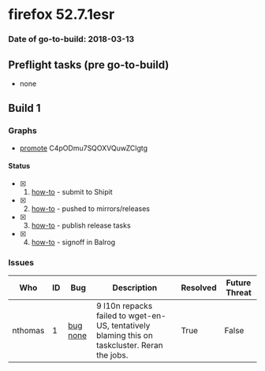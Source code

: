 # firefox 52.7.1esr

### Date of go-to-build: 2018-03-13

## Preflight tasks (pre go-to-build)
- none

## Build 1  

### Graphs
* [promote](https://tools.taskcluster.net/push-inspector/#/C4pODmu7SQOXVQuwZClgtg) C4pODmu7SQOXVQuwZClgtg


#### Status
- [x] 1.  [how-to](https://wiki.mozilla.org/Release:Release_Automation_on_Mercurial:Starting_a_Release#Submit_to_Ship_It)  - submit to Shipit
- [x] 2.  [how-to](https://github.com/mozilla-releng/releasewarrior-2.0/blob/master/docs/release-promotion/desktop/historic_relpro.md#2-push-to-releases-dir-mirrors)  - pushed to mirrors/releases
- [x] 3.  [how-to](https://github.com/mozilla-releng/releasewarrior-2.0/blob/master/docs/release-promotion/desktop/historic_relpro.md#4-publish-release)  - publish release tasks
- [x] 4.  [how-to](https://github.com/mozilla-releng/releasewarrior-2.0/blob/master/docs/release-promotion/desktop/historic_relpro.md#3-signoffs)  - signoff in Balrog

### Issues
| Who                 | ID               | Bug                                                                 | Description                | Resolved                | Future Threat                |
| ------------------- | ---------------- | ------------------------------------------------------------------- | -------------------------- | ----------------------- | ---------------------------- |
| nthomas  | 1 | [bug none](https://bugzil.la/none)        | 9 l10n repacks failed to wget-en-US, tentatively blaming this on taskcluster. Reran the jobs. | True | False |

